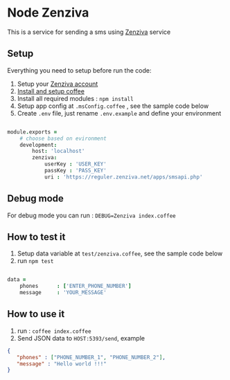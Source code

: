 # Node Zenziva
This is a service for sending a sms using [Zenziva](http://zenziva.net/) service

## Setup

Everything you need to setup before run the code:

1. Setup your [Zenziva account](http://zenziva.net/)
2. [Install and setup coffee](https://www.npmjs.com/package/coffee-script)
3. Install all required modules : `npm install`
4. Setup app config at `.msConfig.coffee` , see the sample code below
5. Create `.env` file, just rename `.env.example` and define your environment

```coffeescript

module.exports =
	# choose based on evironment
	development:
		host: 'localhost'
		zenziva:
			userKey : 'USER_KEY'
			passKey : 'PASS_KEY'
			uri : 'https://reguler.zenziva.net/apps/smsapi.php'

```

## Debug mode
For debug mode you can run : `DEBUG=Zenziva index.coffee`

## How to test it
1. Setup data variable at `test/zenziva.coffee`, see the sample code below
2. run `npm test`

```coffeescript

data =
	phones 		: ['ENTER_PHONE_NUMBER']
	message		: 'YOUR_MESSAGE'

```

## How to use it
1. run : `coffee index.coffee`
2. Send JSON data to `HOST:5393/send`, example

```json
{
   "phones" : ["PHONE_NUMBER_1", "PHONE_NUMBER_2"],
   "message" : "Hello world !!!"
}
```